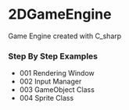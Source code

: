 # 2DGameEngine
Game Engine created with C_sharp
### Step By Step Examples

- 001 Rendering Window
- 002 Input Manager
- 003 GameObject Class
- 004 Sprite Class

